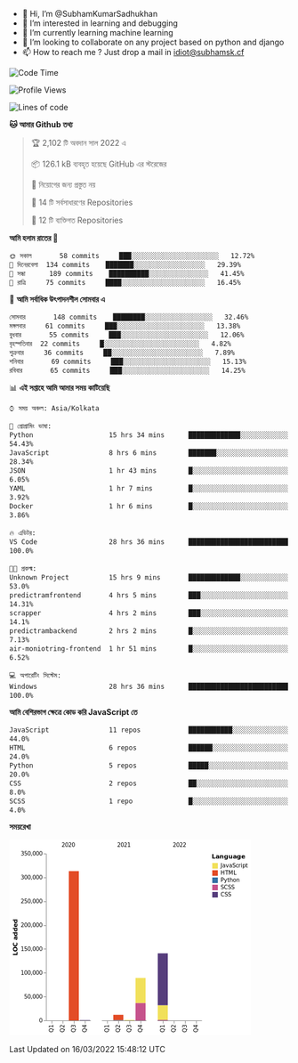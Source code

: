 - 👋 Hi, I’m @SubhamKumarSadhukhan
- 👀 I’m interested in learning and debugging
- 🌱 I’m currently learning machine learning
- 💞️ I’m looking to collaborate on any project based on python and django
- 📫 How to reach me ?
      Just drop a mail in idiot@subhamsk.cf

<!---
SubhamKumarSadhukhan/SubhamKumarSadhukhan is a ✨ special ✨ repository because its `README.md` (this file) appears on your GitHub profile.
You can click the Preview link to take a look at your changes.
--->


<!--START_SECTION:waka-->
![Code Time](http://img.shields.io/badge/Code%20Time-268%20hrs%2053%20mins-blue)

![Profile Views](http://img.shields.io/badge/%E0%A6%AA%E0%A7%8D%E0%A6%B0%E0%A7%8B%E0%A6%AB%E0%A6%BE%E0%A6%87%E0%A6%B2%20%E0%A6%A6%E0%A6%B0%E0%A7%8D%E0%A6%B6%E0%A6%A8-0-blue)

![Lines of code](https://img.shields.io/badge/%E0%A6%B9%E0%A7%8D%E0%A6%AF%E0%A6%BE%E0%A6%B2%E0%A7%8B%20%E0%A6%93%E0%A6%AF%E0%A6%BC%E0%A6%BE%E0%A6%B0%E0%A7%8D%E0%A6%B2%E0%A7%8D%E0%A6%A1%20%E0%A6%A5%E0%A7%87%E0%A6%95%E0%A7%87%20%E0%A6%86%E0%A6%AE%E0%A6%BF%20%E0%A6%B2%E0%A6%BF%E0%A6%96%E0%A7%87%E0%A6%9B%E0%A6%BF-557%20Thousand%20%E0%A6%95%E0%A7%8B%E0%A6%A1%E0%A7%87%E0%A6%B0%20%E0%A6%B2%E0%A6%BE%E0%A6%87%E0%A6%A8-blue)

**🐱 আমার Github তথ্য** 

> 🏆 2,102 টি অবদান সাল 2022 এ
 > 
> 📦 126.1 kB ব্যবহৃত হয়েছে GitHub এর স্টরেজের 
 > 
> 🚫 নিয়োগের জন্য প্রস্তুত নয়
 > 
> 📜 14 টি সর্বসাধারণের Repositories 
 > 
> 🔑 12 টি ব্যক্তিগত Repositories  
 > 
**আমি হলাম রাতের 🦉** 

```text
🌞 সকাল       58 commits     ███░░░░░░░░░░░░░░░░░░░░░░   12.72% 
🌆 দিনেরবেলা  134 commits    ███████░░░░░░░░░░░░░░░░░░   29.39% 
🌃 সন্ধা      189 commits    ██████████░░░░░░░░░░░░░░░   41.45% 
🌙 রাত্রি     75 commits     ████░░░░░░░░░░░░░░░░░░░░░   16.45%

```
📅 **আমি সর্বাধিক উৎপাদনশীল সোমবার এ** 

```text
সোমবার       148 commits    ████████░░░░░░░░░░░░░░░░░   32.46% 
মঙ্গলবার     61 commits     ███░░░░░░░░░░░░░░░░░░░░░░   13.38% 
বুধবার       55 commits     ███░░░░░░░░░░░░░░░░░░░░░░   12.06% 
বৃহস্পতিবার  22 commits     █░░░░░░░░░░░░░░░░░░░░░░░░   4.82% 
শুক্রবার     36 commits     ██░░░░░░░░░░░░░░░░░░░░░░░   7.89% 
শনিবার       69 commits     ███░░░░░░░░░░░░░░░░░░░░░░   15.13% 
রবিবার       65 commits     ███░░░░░░░░░░░░░░░░░░░░░░   14.25%

```


📊 **এই সপ্তাহে আমি আমার সময় কাটিয়েছি** 

```text
⌚︎ সময় অঞ্চল: Asia/Kolkata

💬 প্রোগ্রামিং ভাষা: 
Python                   15 hrs 34 mins      █████████████░░░░░░░░░░░░   54.43% 
JavaScript               8 hrs 6 mins        ███████░░░░░░░░░░░░░░░░░░   28.34% 
JSON                     1 hr 43 mins        █░░░░░░░░░░░░░░░░░░░░░░░░   6.05% 
YAML                     1 hr 7 mins         █░░░░░░░░░░░░░░░░░░░░░░░░   3.92% 
Docker                   1 hr 6 mins         █░░░░░░░░░░░░░░░░░░░░░░░░   3.86%

🔥 এডিটর: 
VS Code                  28 hrs 36 mins      █████████████████████████   100.0%

🐱‍💻 প্রকল্ম: 
Unknown Project          15 hrs 9 mins       █████████████░░░░░░░░░░░░   53.0% 
predictramfrontend       4 hrs 5 mins        ███░░░░░░░░░░░░░░░░░░░░░░   14.31% 
scrapper                 4 hrs 2 mins        ███░░░░░░░░░░░░░░░░░░░░░░   14.1% 
predictrambackend        2 hrs 2 mins        █░░░░░░░░░░░░░░░░░░░░░░░░   7.13% 
air-moniotring-frontend  1 hr 51 mins        █░░░░░░░░░░░░░░░░░░░░░░░░   6.52%

💻 অপারেটিং সিস্টেম: 
Windows                  28 hrs 36 mins      █████████████████████████   100.0%

```

**আমি বেশিরভাগ ক্ষেত্রে কোড করি JavaScript তে** 

```text
JavaScript               11 repos            ███████████░░░░░░░░░░░░░░   44.0% 
HTML                     6 repos             ██████░░░░░░░░░░░░░░░░░░░   24.0% 
Python                   5 repos             █████░░░░░░░░░░░░░░░░░░░░   20.0% 
CSS                      2 repos             ██░░░░░░░░░░░░░░░░░░░░░░░   8.0% 
SCSS                     1 repo              █░░░░░░░░░░░░░░░░░░░░░░░░   4.0%

```


**সময়রেখা**

![Chart not found](https://raw.githubusercontent.com/SubhamKumarSadhukhan/SubhamKumarSadhukhan/main/charts/bar_graph.png) 


 Last Updated on 16/03/2022 15:48:12 UTC
<!--END_SECTION:waka-->

